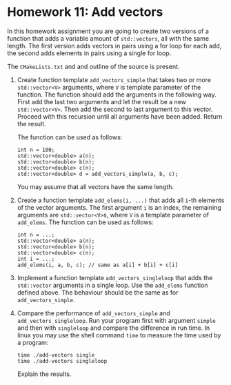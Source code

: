 Homework 11: Add vectors
========================

In this homework assignment you are going to create two versions of a function
that adds a variable amount of `std::vectors`, all with the same length.  The
first version adds vectors in pairs using a for loop for each add, the second
adds elements in pairs using a single for loop.

The `CMakeLists.txt` and and outline of the source is present.

1.  Create function template `add_vectors_simple` that takes two or more
    `std::vector<V>` arguments, where `V` is template parameter of the
    function.  The function should add the arguments in the following way.
    First add the last two arguments and let the result be a new
    `std::vector<V>`.  Then add the second to last argument to this vector.
    Proceed with this recursion until all arguments have been added.  Return
    the result.

    The function can be used as follows:

        int n = 100;
        std::vector<double> a(n);
        std::vector<double> b(n);
        std::vector<double> c(n);
        std::vector<double> d = add_vectors_simple(a, b, c);

    You may assume that all vectors have the same length.

2.  Create a function template `add_elems(i, ...)` that adds all `i`-th
    elements of the vector arguments.  The first argument `i` is an index, the
    remaining arguments are `std::vector<V>`s, where `V` is a template
    parameter of `add_elems`.  The function can be used as follows:

        int n = ...;
        std::vector<double> a(n);
        std::vector<double> b(n);
        std::vector<double> c(n);
        int i = ...;
        add_elems(i, a, b, c); // same as a[i] + b[i] + c[i]

3.  Implement a function template `add_vectors_singleloop` that adds the
    `std::vector` arguments in a single loop.  Use the `add_elems` function
    defined above.  The behaviour should be the same as for
    `add_vectors_simple`.

3.  Compare the performance of `add_vectors_simple` and
    `add_vectors_singleloop`.  Run your program first with argument `simple`
    and then with `singleloop` and compare the difference in run time.  In
    linux you may use the shell command `time` to measure the time used by a
    program:

        time ./add-vectors single
        time ./add-vectors singleloop

    Explain the results.
